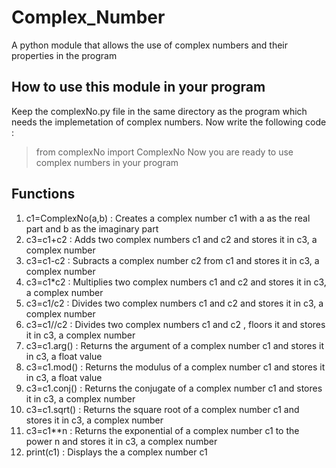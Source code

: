 # Complex_Number
A python module that allows the use of complex numbers and their properties in the program

## How to use this module in your program
Keep the complexNo.py file in the same directory as the program which needs the implemetation of complex numbers.
Now write the following code :
> from complexNo import ComplexNo
Now you are ready to use complex numbers in your program

## Functions

1. c1=ComplexNo(a,b) : Creates a complex number c1 with a as the real part and b as the imaginary part
2. c3=c1+c2          : Adds two complex numbers c1 and c2 and stores it in c3, a complex number
3. c3=c1-c2          : Subracts a complex number c2 from c1 and stores it in c3, a complex number
4. c3=c1*c2          : Multiplies two complex numbers c1 and c2 and stores it in c3, a complex number
5. c3=c1/c2          : Divides two complex numbers c1 and c2 and stores it in c3, a complex number
6. c3=c1//c2         : Divides two complex numbers c1 and c2 , floors it and stores it in c3, a complex number
7. c3=c1.arg()       : Returns the argument of a complex number c1 and stores it in c3, a float value
8. c3=c1.mod()       : Returns the modulus of a complex number c1 and stores it in c3, a float value
9. c3=c1.conj()      : Returns the conjugate of a complex number c1 and stores it in c3, a complex number
10. c3=c1.sqrt()     : Returns the square root of a complex number c1 and stores it in c3, a complex number
11. c3=c1**n         : Returns the exponential of a complex number c1 to the power n and stores it in c3, a complex number
12. print(c1)        : Displays the a complex number c1 
